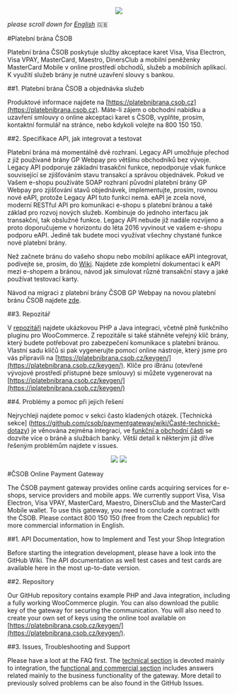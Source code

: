 <p align="center">
  <img src="https://github.com/csob/paymentgateway/wiki/img/banner-new-9-2015.png/">
</p>

*please scroll down for [English](https://github.com/csob/paymentgateway#Čsob-online-payment-gateway)* :gb:

#Platební brána ČSOB

Platební brána ČSOB poskytuje služby akceptace karet Visa, Visa Electron, Visa VPAY, MasterCard, Maestro, DinersClub a mobilní peněženky MasterCard Mobile v online prostředí obchodů, služeb a mobilních aplikací. K využití služeb brány je nutné uzavření slouvy s bankou. 

##1. Platební brána ČSOB a objednávka služeb 

Produktové informace najdete na [https://platebnibrana.csob.cz](https://platebnibrana.csob.cz). Máte-li zájem o obchodní nabídku a uzavření smlouvy o online akceptaci karet s ČSOB, vyplňte, prosím, kontaktní formulář na stránce, nebo kdykoli volejte na 800 150 150.

##2. Specifikace API, jak integrovat a testovat

Platební brána má momentálně dvě rozhraní. Legacy API umožňuje přechod z již používané brány GP Webpay pro většinu obchodníků bez vývoje. Legacy API podporuje základní trasakční funkce, nepodporuje však funkce související se zjišťováním stavu transakcí a správou objednávek. Pokud ve Vašem e-shopu používáte SOAP rozhraní původní platební brány GP Webpay pro zjišťování stavů objednávek, implementujte, prosím, rovnou nové eAPI, protože Legacy API tuto funkci nemá. 
eAPI je zcela nové, moderní RESTful API pro komunikaci e-shopu s platební bránou a také základ pro rozvoj nových služeb. Kombinuje do jednoho interfacu jak transakční, tak obslužné funkce. 
Legacy API nebude již nadále rozvíjeno a proto doporučujeme v horizontu do léta 2016 vyvinout ve vašem e-shopu podporu eAPI. Jedině tak budete moci využívat všechny chystané funkce nové platební brány.

Než začnete bránu do vašeho shopu nebo mobilní aplikace eAPI integrovat, podívejte se, prosím, do [Wiki](https://github.com/csob/paymentgateway/wiki). Najdete zde kompletní dokumentaci k eAPI mezi e-shopem a bránou, návod jak simulovat různé transakční stavy a jaké používat testovací karty. 

Návod na migraci z platební brány ČSOB GP Webpay na novou platební bránu ČSOB najdete [zde](https://github.com/csob/paymentgateway/wiki/Přechod-z-již-použ%C3%ADvané-platebn%C3%AD-brány-GP-Webpay).

##3. Repozitář

V [repozitáři](https://github.com/csob/paymentgateway/tree/master/eshop-integration) najdete ukázkovou PHP a Java integraci, včetně plně funkčního pluginu pro WooCommerce. Z repozitáře si také stáhněte veřejný klíč brány, který budete potřebovat pro zabezpečení komunikace s platební bránou. Vlastní sadu klíčů si pak vygenerujte pomocí online nástroje, který jsme pro vás připravili na [https://platebnibrana.csob.cz/keygen/](https://platebnibrana.csob.cz/keygen/). Klíče pro iBránu (otevřené vývojové prostředí přístupné beze smlouvy) si můžete vygenerovat na [https://iplatebnibrana.csob.cz/keygen/](https://iplatebnibrana.csob.cz/keygen/)

##4. Problémy a pomoc při jejich řešení 

Nejrychleji najdete pomoc v sekci často kladených otázek. [Technická sekce] (https://github.com/csob/paymentgateway/wiki/Časté-technické-dotazy) je věnována zejména integraci, ve [funkční a obchodní části](https://github.com/csob/paymentgateway/wiki/Časté-funkčn%C3%AD-a-komerčn%C3%AD-dotazy) se dozvíte více o bráně a službách banky. Větší detail k některým již dříve řešeným problémům najdete v issues. 

<p align="center">
  <img src="https://github.com/csob/paymentgateway/wiki/img/vbv.png/">
  <img src="https://github.com/csob/paymentgateway/wiki/img/mcseccode.png/">
</p>

#ČSOB Online Payment Gateway

The ČSOB payment gateway provides online cards acquiring services for e-shops, service providers and mobile apps. We currently support Visa, Visa Electron, Visa VPAY, MasterCard, Maestro, DinersClub and the MasterCard Mobile wallet. To use this gateway, you need to conclude a contract with the ČSOB. Please contact 800 150 150 (free from the Czech republic) for more commercial information in English. 

##1. API Documentation, how to Implement and Test your Shop Integration

Before starting the integration development, please have a look into the GitHub Wiki. The API documentation as well test cases and test cards are available here in the most up-to-date version. 

##2. Repository

Our GitHub repository contains example PHP and Java integration, including a fully working WooCommerce plugin. You can also download the public key of the gateway for securing the communication. You will also need to create your own set of keys using the online tool available on [https://platebnibrana.csob.cz/keygen/](https://platebnibrana.csob.cz/keygen/). 

##3. Issues, Troubleshooting and Support 

Please have a loot at the FAQ first. The [technical section](https://github.com/csob/paymentgateway/wiki/Technical-FAQ) is devoted mainly to integration, the [functional and commercial section](https://github.com/csob/paymentgateway/wiki/FAQ:-Features-and-Commercial-Issues) includes answers related mainly to the business functionality of the gateway. More detail to previously solved problems can be also found in the GitHub Issues. 


